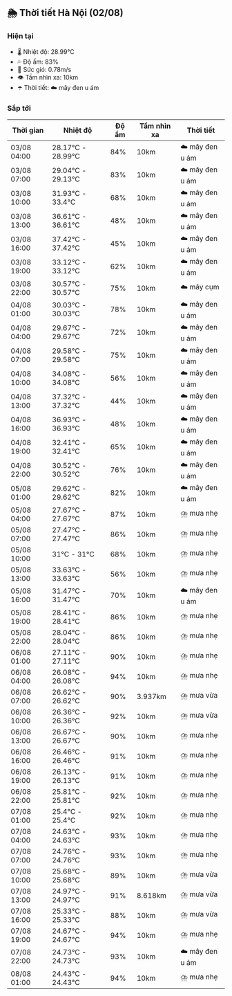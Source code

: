 ## 🌦️ Thời tiết Hà Nội (02/08)

### Hiện tại

- 🌡️ Nhiệt độ: 28.99℃
- 💦 Độ ẩm: 83%
- 💨 Sức gió: 0.78m/s
- 👁️ Tầm nhìn xa: 10km
- ☂️ Thời tiết: ☁️ mây đen u ám

### Sắp tới

| Thời gian | Nhiệt độ | Độ ẩm | Tầm nhìn xa | Thời tiết |
| --- | --- | --- | --- | --- |
| 03/08 04:00 | 28.17℃ - 28.99℃ | 84% | 10km | ☁️ mây đen u ám |
| 03/08 07:00 | 29.04℃ - 29.13℃ | 83% | 10km | ☁️ mây đen u ám |
| 03/08 10:00 | 31.93℃ - 33.4℃ | 68% | 10km | ☁️ mây đen u ám |
| 03/08 13:00 | 36.61℃ - 36.61℃ | 48% | 10km | ☁️ mây đen u ám |
| 03/08 16:00 | 37.42℃ - 37.42℃ | 45% | 10km | ☁️ mây đen u ám |
| 03/08 19:00 | 33.12℃ - 33.12℃ | 62% | 10km | ☁️ mây đen u ám |
| 03/08 22:00 | 30.57℃ - 30.57℃ | 75% | 10km | ☁️ mây cụm |
| 04/08 01:00 | 30.03℃ - 30.03℃ | 78% | 10km | ☁️ mây đen u ám |
| 04/08 04:00 | 29.67℃ - 29.67℃ | 72% | 10km | ☁️ mây đen u ám |
| 04/08 07:00 | 29.58℃ - 29.58℃ | 75% | 10km | ☁️ mây đen u ám |
| 04/08 10:00 | 34.08℃ - 34.08℃ | 56% | 10km | ☁️ mây đen u ám |
| 04/08 13:00 | 37.32℃ - 37.32℃ | 44% | 10km | ☁️ mây đen u ám |
| 04/08 16:00 | 36.93℃ - 36.93℃ | 48% | 10km | ☁️ mây đen u ám |
| 04/08 19:00 | 32.41℃ - 32.41℃ | 65% | 10km | ☁️ mây đen u ám |
| 04/08 22:00 | 30.52℃ - 30.52℃ | 76% | 10km | ☁️ mây đen u ám |
| 05/08 01:00 | 29.62℃ - 29.62℃ | 82% | 10km | ☁️ mây đen u ám |
| 05/08 04:00 | 27.67℃ - 27.67℃ | 87% | 10km | ⛈️ mưa nhẹ |
| 05/08 07:00 | 27.47℃ - 27.47℃ | 86% | 10km | ⛈️ mưa nhẹ |
| 05/08 10:00 | 31℃ - 31℃ | 68% | 10km | ⛈️ mưa nhẹ |
| 05/08 13:00 | 33.63℃ - 33.63℃ | 56% | 10km | ⛈️ mưa nhẹ |
| 05/08 16:00 | 31.47℃ - 31.47℃ | 70% | 10km | ☁️ mây đen u ám |
| 05/08 19:00 | 28.41℃ - 28.41℃ | 86% | 10km | ⛈️ mưa nhẹ |
| 05/08 22:00 | 28.04℃ - 28.04℃ | 86% | 10km | ⛈️ mưa nhẹ |
| 06/08 01:00 | 27.11℃ - 27.11℃ | 90% | 10km | ⛈️ mưa nhẹ |
| 06/08 04:00 | 26.08℃ - 26.08℃ | 94% | 10km | ⛈️ mưa nhẹ |
| 06/08 07:00 | 26.62℃ - 26.62℃ | 90% | 3.937km | ⛈️ mưa vừa |
| 06/08 10:00 | 26.36℃ - 26.36℃ | 92% | 10km | ⛈️ mưa vừa |
| 06/08 13:00 | 26.67℃ - 26.67℃ | 90% | 10km | ⛈️ mưa nhẹ |
| 06/08 16:00 | 26.46℃ - 26.46℃ | 91% | 10km | ⛈️ mưa nhẹ |
| 06/08 19:00 | 26.13℃ - 26.13℃ | 91% | 10km | ⛈️ mưa nhẹ |
| 06/08 22:00 | 25.81℃ - 25.81℃ | 92% | 10km | ⛈️ mưa nhẹ |
| 07/08 01:00 | 25.4℃ - 25.4℃ | 92% | 10km | ⛈️ mưa nhẹ |
| 07/08 04:00 | 24.63℃ - 24.63℃ | 93% | 10km | ⛈️ mưa nhẹ |
| 07/08 07:00 | 24.76℃ - 24.76℃ | 93% | 10km | ⛈️ mưa nhẹ |
| 07/08 10:00 | 25.68℃ - 25.68℃ | 89% | 10km | ⛈️ mưa vừa |
| 07/08 13:00 | 24.97℃ - 24.97℃ | 91% | 8.618km | ⛈️ mưa vừa |
| 07/08 16:00 | 25.33℃ - 25.33℃ | 88% | 10km | ⛈️ mưa vừa |
| 07/08 19:00 | 24.67℃ - 24.67℃ | 94% | 10km | ⛈️ mưa nhẹ |
| 07/08 22:00 | 24.73℃ - 24.73℃ | 93% | 10km | ☁️ mây đen u ám |
| 08/08 01:00 | 24.43℃ - 24.43℃ | 94% | 10km | ⛈️ mưa nhẹ |
